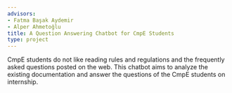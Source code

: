 ```yaml
---
advisors:
- Fatma Başak Aydemir
- Alper Ahmetoğlu
title: A Question Answering Chatbot for CmpE Students
type: project
---
```


CmpE students do not like reading rules and regulations and the frequently asked questions posted on the web. This chatbot aims to analyze the existing documentation and answer the questions of the CmpE students on internship.